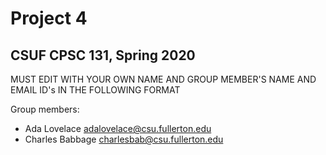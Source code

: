 # Project 4
## CSUF CPSC 131, Spring 2020

MUST EDIT WITH YOUR OWN NAME AND GROUP MEMBER'S NAME AND EMAIL ID's IN THE FOLLOWING FORMAT

Group members:
- Ada Lovelace adalovelace@csu.fullerton.edu
- Charles Babbage charlesbab@csu.fullerton.edu
